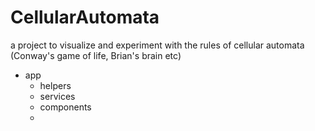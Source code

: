 # CellularAutomata

a project to visualize and experiment with the rules of cellular automata (Conway's game of life, Brian's brain etc)

- app
  - helpers
  - services
  - components
  - 